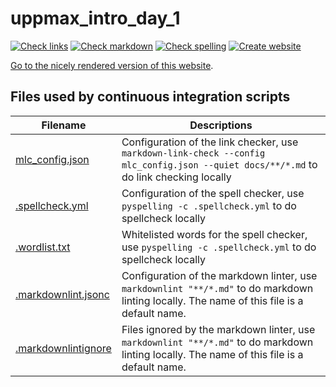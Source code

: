 # uppmax_intro_day_1

<!-- markdownlint-disable MD013 -->

[![Check links](https://github.com/UPPMAX/uppmax_intro_day_1/actions/workflows/check_links.yaml/badge.svg?branch=main)](https://github.com/UPPMAX/uppmax_intro_day_1/actions/workflows/check_links.yaml)
[![Check markdown](https://github.com/UPPMAX/uppmax_intro_day_1/actions/workflows/check_markdown.yaml/badge.svg?branch=main)](https://github.com/UPPMAX/uppmax_intro_day_1/actions/workflows/check_markdown.yaml)
[![Check spelling](https://github.com/UPPMAX/uppmax_intro_day_1/actions/workflows/check_spelling.yaml/badge.svg?branch=main)](https://github.com/UPPMAX/uppmax_intro_day_1/actions/workflows/check_spelling.yaml)
[![Create website](https://github.com/UPPMAX/uppmax_intro_day_1/actions/workflows/create_website.yaml/badge.svg?branch=main)](https://github.com/UPPMAX/uppmax_intro_day_1/actions/workflows/create_website.yaml)

<!-- markdownlint-enable MD013 -->

[Go to the nicely rendered version of this website](https://uppmax.github.io/uppmax_intro_day_1/).

## Files used by continuous integration scripts

<!-- markdownlint-disable MD013 --><!-- Tables cannot be split up over lines, hence will break 80 characters per line -->

Filename                                  |Descriptions
------------------------------------------|--------------------------------------------------------------------------------------------------------------------------------------
[mlc_config.json](mlc_config.json)        |Configuration of the link checker, use `markdown-link-check --config mlc_config.json --quiet docs/**/*.md` to do link checking locally
[.spellcheck.yml](.spellcheck.yml)        |Configuration of the spell checker, use `pyspelling -c .spellcheck.yml` to do spellcheck locally
[.wordlist.txt](.wordlist.txt)            |Whitelisted words for the spell checker, use `pyspelling -c .spellcheck.yml` to do spellcheck locally
[.markdownlint.jsonc](.markdownlint.jsonc)|Configuration of the markdown linter, use `markdownlint "**/*.md"` to do markdown linting locally. The name of this file is a default name.
[.markdownlintignore](.markdownlintignore)|Files ignored by the markdown linter, use `markdownlint "**/*.md"` to do markdown linting locally. The name of this file is a default name.

<!-- markdownlint-enable MD013 -->
